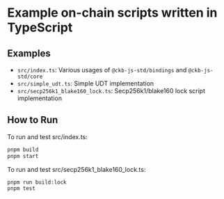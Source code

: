 # Example on-chain scripts written in TypeScript

## Examples

* `src/index.ts`: Various usages of `@ckb-js-std/bindings` and `@ckb-js-std/core`
* `src/simple_udt.ts`: Simple UDT implementation
* `src/secp256k1_blake160_lock.ts`: Secp256k1/blake160 lock script implementation

## How to Run
To run and test src/index.ts:
```bash
pnpm build
pnpm start
```

To run and test src/secp256k1_blake160_lock.ts:
```bash
pnpm run build:lock
pnpm test
```
